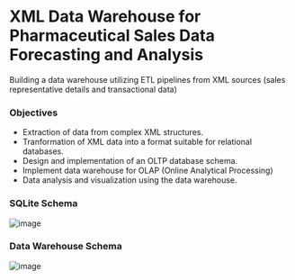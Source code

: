 # XML Data Warehouse for Pharmaceutical Sales Data Forecasting and Analysis
Building a data warehouse utilizing ETL pipelines from XML sources (sales representative details and transactional data)

### Objectives
- Extraction of data from complex XML structures.
- Tranformation of XML data into a format suitable for relational databases.
- Design and implementation of an OLTP database schema.
- Implement data warehouse for OLAP (Online Analytical Processing)
- Data analysis and visualization using the data warehouse.


### SQLite Schema

  ![image](https://github.com/indrajeetadityaroy9/xml_data_warehouse/assets/53830950/0eb7770b-6cf1-445c-b0bc-a3eb7a0eae14)

### Data Warehouse Schema

![image](https://github.com/indrajeetadityaroy9/xml_data_warehouse/assets/53830950/c702981c-96d8-4dc2-aa5d-5cbbd79edcfa)
